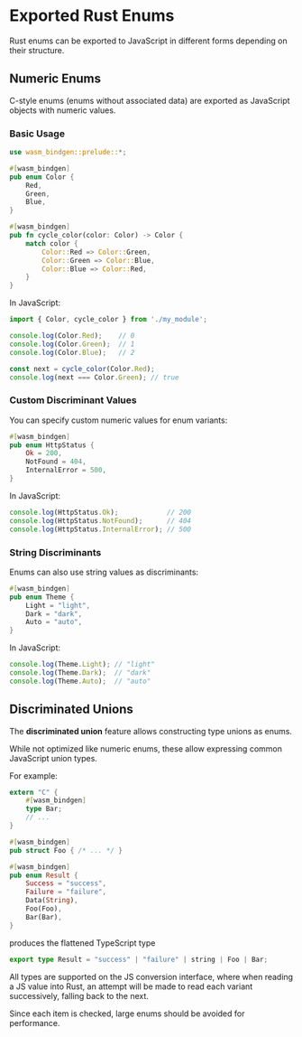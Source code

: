 # Exported Rust Enums

Rust enums can be exported to JavaScript in different forms depending on their structure.

## Numeric Enums

C-style enums (enums without associated data) are exported as JavaScript objects with numeric values.

### Basic Usage

```rust
use wasm_bindgen::prelude::*;

#[wasm_bindgen]
pub enum Color {
    Red,
    Green,
    Blue,
}

#[wasm_bindgen]
pub fn cycle_color(color: Color) -> Color {
    match color {
        Color::Red => Color::Green,
        Color::Green => Color::Blue,
        Color::Blue => Color::Red,
    }
}
```

In JavaScript:

```js
import { Color, cycle_color } from './my_module';

console.log(Color.Red);    // 0
console.log(Color.Green);  // 1
console.log(Color.Blue);   // 2

const next = cycle_color(Color.Red);
console.log(next === Color.Green); // true
```

### Custom Discriminant Values

You can specify custom numeric values for enum variants:

```rust
#[wasm_bindgen]
pub enum HttpStatus {
    Ok = 200,
    NotFound = 404,
    InternalError = 500,
}
```

In JavaScript:

```js
console.log(HttpStatus.Ok);            // 200
console.log(HttpStatus.NotFound);      // 404
console.log(HttpStatus.InternalError); // 500
```

### String Discriminants

Enums can also use string values as discriminants:

```rust
#[wasm_bindgen]
pub enum Theme {
    Light = "light",
    Dark = "dark",
    Auto = "auto",
}
```

In JavaScript:

```js
console.log(Theme.Light); // "light"
console.log(Theme.Dark);  // "dark"
console.log(Theme.Auto);  // "auto"
```


## Discriminated Unions

The **discriminated union** feature allows constructing type unions as enums.

While not optimized like numeric enums, these allow expressing common JavaScript union types.

For example:

```rust
extern "C" {
    #[wasm_bindgen]
    type Bar;
    // ...
}

#[wasm_bindgen]
pub struct Foo { /* ... */ }

#[wasm_bindgen]
pub enum Result {
    Success = "success",
    Failure = "failure",
    Data(String),
    Foo(Foo),
    Bar(Bar),
}
```

produces the flattened TypeScript type

```typescript
export type Result = "success" | "failure" | string | Foo | Bar;
```

All types are supported on the JS conversion interface, where
when reading a JS value into Rust, an attempt will be made to
read each variant successively, falling back to the next.

Since each item is checked, large enums should be avoided for performance.
